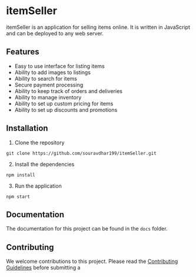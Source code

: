 # itemSeller 

itemSeller is an application for selling items online. It is written in JavaScript and can be deployed to any web server.

## Features

- Easy to use interface for listing items
- Ability to add images to listings
- Ability to search for items
- Secure payment processing
- Ability to keep track of orders and deliveries
- Ability to manage inventory
- Ability to set up custom pricing for items
- Ability to set up discounts and promotions 

## Installation

1. Clone the repository 

```
git clone https://github.com/souravdhar199/itemSeller.git
```

2. Install the dependencies

```
npm install
```

3. Run the application

```
npm start
```

## Documentation

The documentation for this project can be found in the `docs` folder.

## Contributing

We welcome contributions to this project. Please read the [Contributing Guidelines](https://github.com/souravdhar199/itemSeller/blob/master/CONTRIBUTING.md) before submitting a
